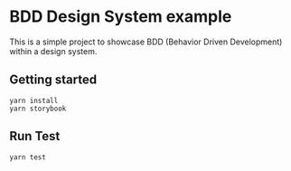 # BDD Design System example

This is a simple project to showcase BDD (Behavior Driven Development) within a design system.

## Getting started

```
yarn install
yarn storybook
```

## Run Test

`yarn test`
